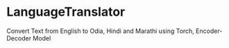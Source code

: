# LanguageTranslator
Convert Text from English to Odia, Hindi and Marathi using Torch, Encoder-Decoder Model

